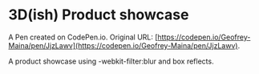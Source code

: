 # 3D(ish) Product showcase

A Pen created on CodePen.io. Original URL: [https://codepen.io/Geofrey-Maina/pen/JjzLawv](https://codepen.io/Geofrey-Maina/pen/JjzLawv).

A product showcase using -webkit-filter:blur and box reflects.